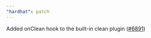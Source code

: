```yaml
---
"hardhat": patch
---
```


Added onClean hook to the built-in clean plugin ([#6891](https://github.com/NomicFoundation/hardhat/issues/6891))
